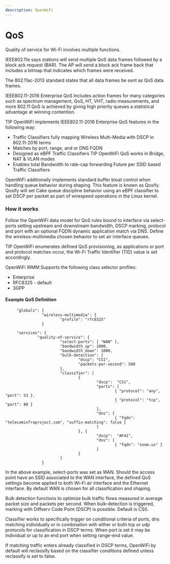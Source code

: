 ```yaml
---
description: OpenWiFi
---
```


# QoS

Quality of service for Wi-Fi involves multiple functions.&#x20;

IEEE802.11e says stations will send multiple QoS data frames followed by a block ack request (BAR). The AP will send a block ack frame back that includes a bitmap that indicates which frames were received.&#x20;

The 802.11ac-2013 standard states that all data frames be sent as QoS data frames.&#x20;

IEEE802.11-2016 Enterprise QoS Includes action frames for many categories such as spectrum management, QoS, HT, VHT, radio measurements, and more  802.11 QoS is achieved by giving high priority queues a statistical advantage at winning contention.&#x20;

TIP OpenWiFi implements IEEE802.11-2016 Enterprise QoS features in the following way:

* Traffic Classifiers fully mapping Wireless Multi-Media with DSCP in 802.11-2016 terms&#x20;
* Matches by port, range, and or DNS FQDN&#x20;
* Designed as eBPF Traffic Classifiers TIP OpenWiFi QoS works in Bridge, NAT & VLAN modes
* Enables total Bandwidth to rate-cap forwarding Future per SSID based Traffic Classifiers

OpenWiFi additionally implements standard buffer bloat control when handling queue behavior during shaping.  This feature is known as Qosify. Qosify will set Cake queue discipline behavior using an eBPF classifier to set DSCP per packet as part of wirespeed operations in the Linux kernel.&#x20;

### How it works

Follow the OpenWiFi data model for QoS rules bound to interface via select-ports setting upstream and downstream bandwidth, DSCP marking, protocol and port with an optional FQDN dynamic application match via DNS. Define the wireless-multimedia chosen behavior to set air interface queues.

TIP OpenWiFi enumerates defined QoS provisioning, as applications or port and protocol matches occur, the Wi-Fi Traffic Identifier (TID) value is set accordingly. &#x20;



OpenWiFi WMM Supports the following class selector profiles:

* Enterprise
* RFC8325 - default
* 3GPP



#### Example QoS Definition

```
     "globals": {
                "wireless-multimedia": {
                        "profile": "rfc8325"
                }  
                
     "services": {
              "quality-of-service": {
                        "select-ports": [ "WAN" ],
                        "bandwidth_up": 1000,
                        "bandwidth_down": 1000,
                        "bulk-detection": {
                                "dscp": "CS1",
                                "packets-per-second": 500
                        },
                        "classifier": [
                                {
                                        "dscp":  "CS1",
                                        "ports": [
                                                { "protocol": "any", "port": 53 },
                                                { "protocol": "tcp", "port": 80 }
                                        ],
                                        "dns": [
                                                { "fqdn": "telecominfraproject.com", "suffix-matching": false }
                                        ]
                                }, {
                                        "dscp":  "AF41",
                                        "dns": [
                                                { "fqdn": "zoom.us" }
                                        ]
                                }
                        ]
                }
```

In the above example, select-ports was set as WAN. Should the access point have an SSID associated to the WAN interface, the defined QoS settings become applied to both Wi-Fi air interface and the Ethernet interface. By default WAN is chosen for all classification and shaping.&#x20;

Bulk detection functions to optimize bulk traffic flows measured in average packet size and packets per second. When bulk-detection is triggered, marking with Diffserv Code Point (DSCP) is possible. Default is CS0.&#x20;

Classifier works to specifically trigger on conditional criteria of ports, dns matching individually or in combination with either or both tcp or udp protocols for classification in DSCP terms.  When port is set it may be individual or up to an end port when setting range-end value.&#x20;

If matching traffic enters already classified in DSCP terms, OpenWiFi by default will reclassify based on the classifier conditions defined unless reclassify is set to false.  &#x20;



